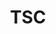 ---
templateKey: committee-page
seo:
  description: Magma, open source mobile core network solution  
  image: /img/og-image.jpg
  title: TSC
  twitterUsername: "@magmacommunity"  
  url: "https://www.magmacore.org/committee/tsc"
title: TSC
subTitle: 'The Technical Steering Committee (TSC) is responsible for coordinating the technical direction of the project.'
members:
  - company: Facebook	Software 
    title: Engineer		
    name: Hunter Gatewood, Chair
    description: >
      Hunter Gatewood is a software enginer at Facebook Connectivity, supporting the open-source Magma project. Magma's mission is to connect the world to a faster internet by enabling service providers to build cost-effective and extensible carrier-grade networks. Prior to Facebook, his work spanned IoT, edtech, satellites, and network security at Microsoft, Zearn, MIT Space Systems Lab, and MIT Lincoln Lab, respectively. He has a B.S. from MIT in Computer Science and an M.Eng. from MIT in Computer Systems, with a thesis targeting scalable secure communication for resource-constrained systems.
    github: https://github.com/hcgatewood
    linkedin: https://www.linkedin.com/in/hcgatewood/
    picture: /img/committee/tsc/Hunter-Gatewood.jpeg
  - company: Open Air Interface	
    title: DevOps Expert	
    name: Raphael Defosseux 
    picture: /img/committee/tsc/Raphael-Defosseux.png
    description: >
      Raphaël graduated in 1996 from the École Supérieure d’Électricité with a Masters degree in Electronics and Signal Processing. He started his career as a Hardware designer for different companies in France and the USA. He was introduced to 3G Wireless world by designing Viterbi/Turbo Decoder accelerators. He has been working in Software Development for more than 10 years both in corporate and startup environments fulfilling many roles ranging from customer requirement gathering, specification, coding, testing, formal releases and maintenance tasks. He strongly believes that code quality and proper work methodology are key to success, even for a personal SW project. Raphaël is the Continuous Integration and Work Methodology expert at the OSA.	
    twitter: https://twitter.com/RDefosseux
    linkedin: https://fr.linkedin.com/in/raphaeldefosseux/en-en
    github: https://github.com/rdefosse
  - company: Arm
    title: Software Engineer
    name: Govindarajan Mohandoss
    description: >
      Govindarajan Mohandoss is a software engineer at Arm open-source Networking group. He has 18+ years of experience in Networking software design and development for routers, switches, and wireless base stations. He started working on enabling Magma on Arm architecture since 2021. He also works on other open-source projects like VPP and ODP.
    picture: /img/committee/tsc/Govindarajan_Mohandoss_Arm.jpg
  - company: FreedomFi
    title: CTO and Co-Founder
    name: Joey Padden
    description: >
      Joey Padden is CTO and Co-Founder of FreedomFi where he leads the technical team responsible for many of the largest commercial Magma LTE deployments. Joey is a full-stack wireless engineering with 15+ years of industry experience, including hands-on expertise building Wi-Fi and 3GPP based networks. Throughout his career, Joey has participated as a contributing member and working group chair in standards groups across wired and wireless technologies including 3GPP, WFA, TIP, O-RAN, and DOCSIS. Joey holds an MSEE from University of Colorado and is a named inventor on over 20 US patents in the telecom space.
    picture: /img/committee/tsc/Joey_Padden.jpg
  - company: Meta
    title: Data Path Engineer
    name: Nick Yurchenko
    description: >
      Nick graduated from George Washington University in 2019 with a BS degree in Computer Science. He worked as an undergraduate researcher for a NFV platform(onvm) for 3 years at his university. Nick interned at Magma and rejoined the team later as a full time datapath engineer. He is passionate about improving and stabilizing the datapath and likes exploring new networking tech.
    picture: /img/committee/tsc/Nick_Yurchenko.png
  - company: Meta
    title: Engineer
    name: Shruti Sanadhya
    description: >
      Shruti Sanadhya has been working on the Magma project for over 4 years with a focus on the MME service on Magma Access Gateway. She led the Converged MME effort to align MME service across Magma and OAI core, and facilitated creation of the Magma open source project. She has been supporting the design and development of multiple features, such as Stateless MME, 5G NSA, X2 handover, Inbound Roaming, among others.
    picture: /img/committee/tsc/Shruti_Sanadhya.jpg
  - company: Magma Core Foundation
    title: AWS Certified Solutions Architect and Certified Kubernetes Administrator (CKA)
    name: Shubham Tatvamasi
    description: >
      Shubham Tatvamasi is an AWS Certified Solutions Architect and Certified Kubernetes Administrator (CKA). Presently, he is working at the Magma Core Foundation as a DevOps engineer. Prior to that, he was a Research Associate at the University of Delhi, researching on the 5G Super Blueprint. He has several years of experience in Open-source, research, and Cloud platforms (AWS, GCP, Azure, and OpenStack). He is actively involved in community-building, knowledge-sharing and inspiring others to pursue a career in Cloud-native technologies. Furthermore, he created the Magma India Meetup group for collaboration and to help developers learn and contribute to the telco cloud.
    twitter: https://twitter.com/shubhctl
    github: https://github.com/ShubhamTatvamasi
    linkedin: https://www.linkedin.com/in/shubhamtatvamasi/
    picture: /img/committee/tsc/Shubham_Tatvamasi.jpg
  - company: Wavelabs
    title: Associate Technical Director
    name: Yogesh Pandey
    description: >
      Yogesh Pandey started carrier in datacom domain and have contributed towards development of networking protocols and integrating stack on various platforms. Have experience working on the mobile backhaul solutions and LTE stack for the picocells. Involved with magma community for almost 2 years & contributed towards AGW modules like AMF, sessiond and pipelined targeting for the 5G SA solutions. Having an industry experience of around 16+ years.
    picture: /img/committee/tsc/YogeshPandey-Wavelabs.png
---